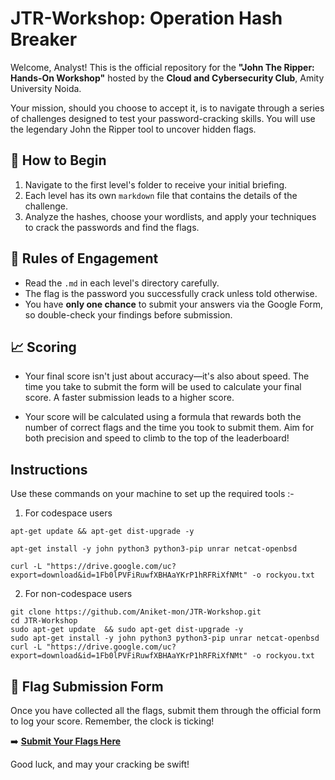 
# JTR-Workshop: Operation Hash Breaker

Welcome, Analyst! This is the official repository for the **"John The Ripper: Hands-On Workshop"** hosted by the **Cloud and Cybersecurity Club**, Amity University Noida.

Your mission, should you choose to accept it, is to navigate through a series of challenges designed to test your password-cracking skills. You will use the legendary John the Ripper tool to uncover hidden flags.

## 🚀 How to Begin

1.  Navigate to the first level's folder to receive your initial briefing.
2.  Each level has its own `markdown` file that contains the details of the challenge.
3.  Analyze the hashes, choose your wordlists, and apply your techniques to crack the passwords and find the flags.

## 📜 Rules of Engagement

* Read the `.md` in each level's directory carefully.
* The flag is the password you successfully crack unless told otherwise.
* You have **only one chance** to submit your answers via the Google Form, so double-check your findings before submission.

## 📈 Scoring
* Your final score isn't just about accuracy—it's also about speed. The time you take to submit the form will be used to calculate your final score. A faster submission leads to a higher score.

* Your score will be calculated using a formula that rewards both the number of correct flags and the time you took to submit them. Aim for both precision and speed to climb to the top of the leaderboard!

## Instructions 
Use these commands on your machine to set up the required tools :-

1. For codespace users
``` 
apt-get update && apt-get dist-upgrade -y

apt-get install -y john python3 python3-pip unrar netcat-openbsd

curl -L "https://drive.google.com/uc?export=download&id=1Fb0lPVFiRuwfXBHAaYKrP1hRFRiXfNMt" -o rockyou.txt

 ```
 2. For non-codespace users
```
git clone https://github.com/Aniket-mon/JTR-Workshop.git
cd JTR-Workshop
sudo apt-get update  && sudo apt-get dist-upgrade -y
sudo apt-get install -y john python3 python3-pip unrar netcat-openbsd
curl -L "https://drive.google.com/uc?export=download&id=1Fb0lPVFiRuwfXBHAaYKrP1hRFRiXfNMt" -o rockyou.txt
 ```

## 🏁 Flag Submission Form

Once you have collected all the flags, submit them through the official form to log your score. Remember, the clock is ticking!

➡️ [**Submit Your Flags Here**](https://forms.gle/JDarKjftaBj3LAEK9)


Good luck, and may your cracking be swift!

